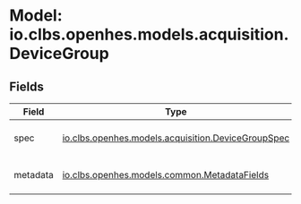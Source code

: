 # Model: io.clbs.openhes.models.acquisition.DeviceGroup

## Fields

| Field | Type | Description |
| --- | --- | --- |
| spec | [io.clbs.openhes.models.acquisition.DeviceGroupSpec](model-io-clbs-openhes-models-acquisition-devicegroupspec.md) | The device group specification. |
| metadata | [io.clbs.openhes.models.common.MetadataFields](model-io-clbs-openhes-models-common-metadatafields.md) | The metadata fields. |

